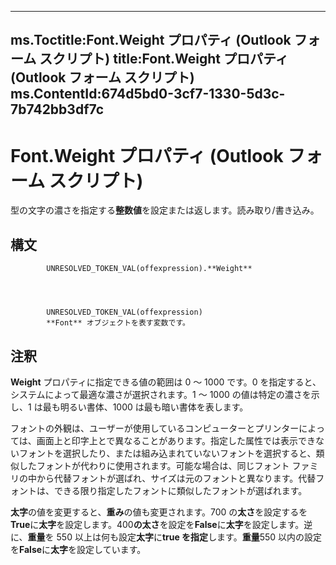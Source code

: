 

---
ms.Toctitle:Font.Weight プロパティ (Outlook フォーム スクリプト)
title:Font.Weight プロパティ (Outlook フォーム スクリプト)
ms.ContentId:674d5bd0-3cf7-1330-5d3c-7b742bb3df7c
---
# Font.Weight プロパティ (Outlook フォーム スクリプト)




型の文字の濃さを指定する**整数値**を設定または返します。読み取り/書き込み。

## 構文

            UNRESOLVED_TOKEN_VAL(offexpression).**Weight**




            UNRESOLVED_TOKEN_VAL(offexpression)
            **Font** オブジェクトを表す変数です。



## 注釈
**Weight** プロパティに指定できる値の範囲は 0 ～ 1000 です。0 を指定すると、システムによって最適な濃さが選択されます。1 ～ 1000 の値は特定の濃さを示し、1 は最も明るい書体、1000 は最も暗い書体を表します。



フォントの外観は、ユーザーが使用しているコンピューターとプリンターによっては、画面上と印字上とで異なることがあります。指定した属性では表示できないフォントを選択したり、または組み込まれていないフォントを選択すると、類似したフォントが代わりに使用されます。可能な場合は、同じフォント ファミリの中から代替フォントが選ばれ、サイズは元のフォントと異なります。代替フォントは、できる限り指定したフォントに類似したフォントが選ばれます。



**太字**の値を変更すると、**重み**の値も変更されます。700 の**太さ**を設定するを**True**に**太字**を設定します。400**の太さ**を設定を**False**に**太字**を設定します。逆に、**重量**を 550 以上は何も設定**太字**に**true を指定**します。**重量**550 以内の設定を**False**に**太字**を設定しています。




